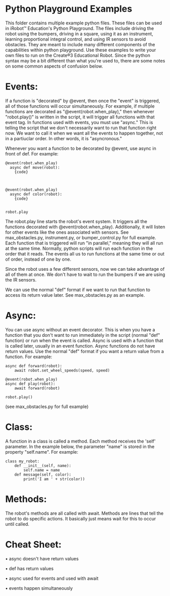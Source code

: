 # Python Playground Examples
This folder contains multiple example python files. These files can be used in iRobot™ Education's Python Playground. The files include driving the robot using the bumpers, driving in a square, using it as an instrument, learning proportional integral control, and using IR sensors to avoid obstacles. They are meant to include many different components of the capabilities within python playground. Use these examples to write your own files to run on the Create®3 Educational Robot. Since the python syntax may be a bit different than what you're used to, there are some notes on some common aspects of confusion below. 


# Events:
If a function is "decorated" by @event, then once the "event" is triggered, all of those functions will occur simultaneously. For example, if multiple functions are decorated as "@event(robot.when_play)," then whenever "robot.play()" is written in the script, it will trigger all functions with that event tag. In functions used with events, you must use "async." This is telling the script that we don't necessarily want to run that function right now. We want to call it when we want all the events to happen together, not in a partiuclar order. In other words, it is "asyncronous." 

Whenever you want a function to be decorated by @event, use async in front of def. For example:
```
@event(robot.when_play)
  async def move(robot):
    {code}

   
   
@event(robot.when_play)
  async def color(robot):
    {code}

    
robot.play
```

The robot.play line starts the robot's event system. It triggers all the functions decorated with @event(robot.when_play). Additionally, it will listen for other events like the ones associated with sensors. See max_obstacles.py, instrument.py, or bumper_control.py for full example. Each function that is triggered will run "in parallel," meaning they will all run at the same time. Normally, python scripts will run each function in the order that it reads. The events all us to run functions at the same time or out of order, instead of one by one. 

Since the robot uses a few different sensors, now we can take advantage of all of them at once. We don't have to wait to run the bumpers if we are using the IR sensors. 

We can use the normal "def" format if we want to run that function to access its return value later. See max_obstacles.py as an example.

# Async:
You can use async without an event decorator. This is when you have a function that you don't want to run immediately in the script (normal "def" function) or run when the event is called. Async is used with a function that is called later, usually in an event function. Async functions do not have return values. Use the normal "def" format if you want a return value from a function. For example:
```
async def forward(robot):
    await robot.set_wheel_speeds(speed, speed)
    
@event(robot.when_play)
async def play(robot):
    await forward(robot)

robot.play()
```
(see max_obstacles.py for full example)

# Class:
A function in a class is called a method. Each method receives the 'self' parameter. In the example below, the parameter "name" is stored in the property "self.name". For example:
```
class my_robot:
    def __init__(self, name):
        self.name = name
    def message(self, color):
        print('I am ' + str(color))      
```

# Methods:
The robot's methods are all called with await. Methods are lines that tell the robot to do specific actions. It basically just means wait for this to occur until called.


# Cheat Sheet:
• async doesn't have return values

• def has return values

• async used for events and used with await

• events happen simultaneously
